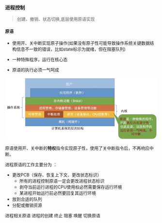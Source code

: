 ### 进程控制

>  创建、撤销、状态切换,底层使用原语实现



#### 原语

- 使用开、关中断实现原子操作(如果没有原子性可能导致操作系统关键数据结构信息不一致的错误，比如state标示为就绪，但在阻塞队列)

- 一种特殊程序，运行在核心态

- 原语的执行必须一气呵成

![image-20190410212824724](assets/image-20190410212824724.png)

原语使用开、关中断的**特权**指令实现原子性，使用了关中断指令后，不再响应中断。





进程原语的工作主要分为 ：  

- 更改PCB（保存、恢复上下文、更改状态标识）
  - 所有的进程控制原语一定会更改进程状态标识
  - 剥夺当前运行进程的CPU使用权必然需要保存运行环境
  - 某进程开始运行前必然要回复其运行环境
- 放到合适的队列
- 分配或撤销资源



进程相关原语
  进程的创建 终止 阻塞 唤醒 切换原语